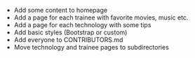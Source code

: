 - Add some content to homepage
- Add a page for each trainee with favorite movies, music etc.
- Add a page for each technology with some tips
- Add basic styles (Bootstrap or custom)
- Add everyone to CONTRIBUTORS.md
- Move technology and trainee pages to subdirectories
